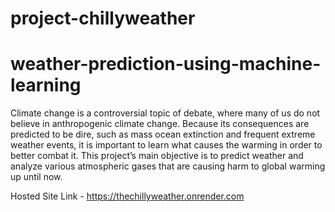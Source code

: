 # project-chillyweather
# weather-prediction-using-machine-learning
Climate change is a controversial topic of debate, where many of us do not believe in anthropogenic climate change. Because its consequences are predicted to be dire, such as mass ocean extinction and frequent extreme weather events, it is important to learn what causes the warming in order to better combat it. This project’s main objective is to predict weather and analyze various atmospheric gases that are causing harm to global warming up until now.

Hosted Site Link - https://thechillyweather.onrender.com
